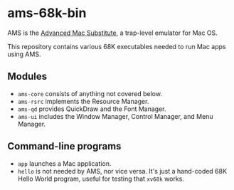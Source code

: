 ams-68k-bin
===========

AMS is the [Advanced Mac Substitute][AMS], a trap-level emulator for Mac OS.

This repository contains various 68K executables needed to run Mac apps using AMS.

Modules
-------

  * `ams-core` consists of anything not covered below.
  * `ams-rsrc` implements the Resource Manager.
  * `ams-qd` provides QuickDraw and the Font Manager.
  * `ams-ui` includes the Window Manager, Control Manager, and Menu Manager.
  
Command-line programs
---------------------

  * `app` launches a Mac application.
  * `hello` is not needed by AMS, nor vice versa.  It's just a hand-coded 68K Hello World program, useful for testing that `xv68k` works.

[AMS]:  <https://www.v68k.org/advanced-mac-substitute/>
